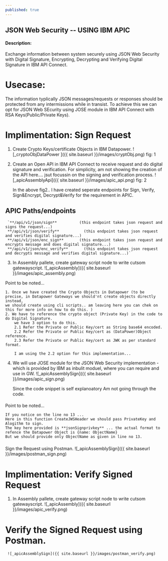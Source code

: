 ```yaml
---
published: true
---
```

## JSON Web Security -- USING IBM APIC

#### Description:

Exchange information between system securely using JSON Web Security with Digital Signature, Encrypting, Decrypting and Verifying Digital Signature in IBM API Connect. 

# Usecase:  
The information typlically JSON messages/requests or responses should be protected from any intermissions while in transist. To achieve this we can opt for JSON Web SEcurity using JOSE module in IBM API Connect with RSA Keys(Public/Private Keys).

# Implimentation: Sign Request
1. Create Crypto Keys/certificate Objects in IBM Datapower.
    ![_cryptoObjDataPower ]({{ site.baseurl }}/images/cryptObj.png)
    fig: 1
    
2. Create an Open API in IBM API Connect to receive request and do digital signature and verification.
   For simplicity, am not showing the creation of the API here.... jsut focussin on the signing and verification process.
    ![_apicAssemblyApi]({{ site.baseurl }}/images/apic_api.png)
    fig: 2
   
   In the above fig2.. I have created seperate endpoints for Sign, Verify, Sign&Encrypt, Decrypt&Verify for the requirement in APIC. 
  ## APIC Paths/endpoints
  
     `**/api/v1/json/sign**          (this endpoint takes json request and signs the request...)
     **/api/v1/json/verify**	       (this endpoint takes json request and verifies digital signature...)
     **/api/v1/json/enc_sign**	     (this endpoint takes json request and encrypts message and does digital signature...)
     **/api/v1/json/enc_verify**	   (this endpoint takes json request and decrypts message and verifies digital signature...)`
   
 3. In Assembly pallete, create gateway script node to write cutsom gatewayscript.
     ![_apicAssembly]({{ site.baseurl }}/images/apic_assembly.png)
     
  Point to be noted...
 
    1. Once we have created the Crypto Objects in Datapower (to be precise, in Datapower Gateways we should'nt create objects directly instead,
    we should create using cli scripts.. am leaving here you can chek on this for more info on how to do this. )
    2. We have to reference the crypto object (Private Key) in the code to do Digital Signature.
        we have 3 option to do this.
        2.1 Refer the Private or Public Key/cert as String base64 encoded.
        2.2 Refer the Private or Public Key/cert as (DataPower)Object reference.
        2.3 Refer the Private or Public Key/cert as JWK as per standard format.
        
        I am using the 2.2 option for this implementation...
        
  4. We will use JOSE module for the JSON Web Security implementation - which is provided by IBM as inbulit moduel, where you can require and use in GW.
      ![_apicAssemblySign]({{ site.baseurl }}/images/apic_sign.png)
      
      Since the code snippet is self explanoatory Am not going through the code.
     
  #### 
  Point to be noted...
  
    If you notice on the line no 13 ...
    Here in this function CreateJWSHeader we should pass PrivateKey and Alogithm to sign.
    The key here provided is **jsonSignprivkey** ... the actual format to refence the Datapower Object is {name: ObjectName}
    But we should provide only ObjectName as given in line no 13.
  ###

 Sign the Request using Postman.
     ![_apicAssemblySign]({{ site.baseurl }}/images/postman_sign.png)
     
  # Implimentation: Verify Signed Request
  1.  In Assembly pallete, create gateway script node to write cutsom gatewayscript.
     ![_apicAssembly]({{ site.baseurl }}/images/apic_verify.png)
  
  # Verify the Signed Request using Postman.
     ![_apicAssemblySign]({{ site.baseurl }}/images/postman_verify.png)
     
